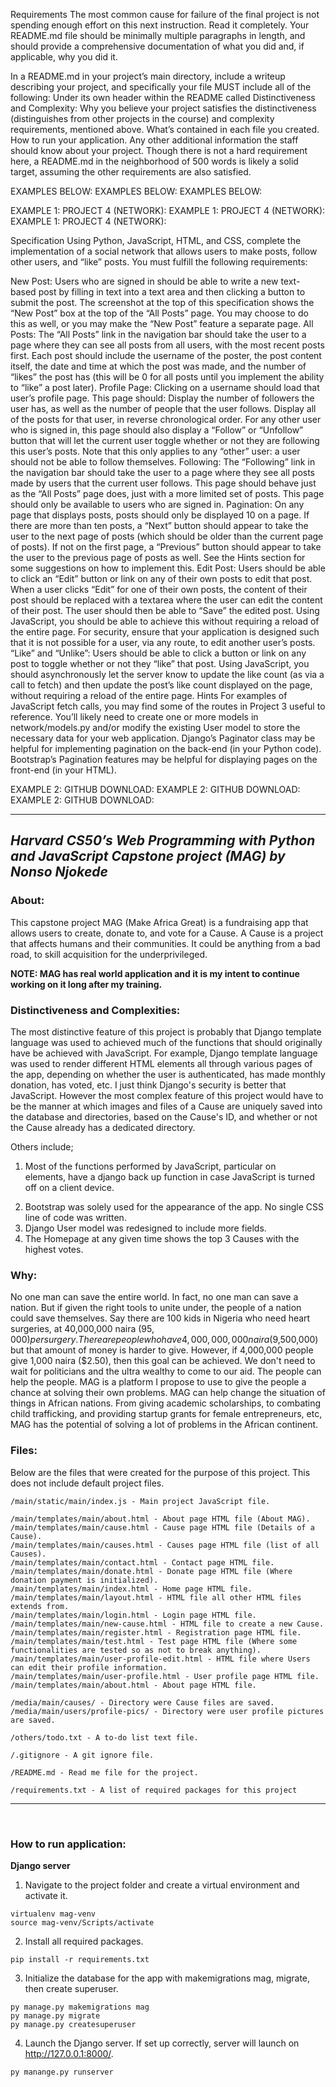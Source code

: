 Requirements
The most common cause for failure of the final project is not spending enough effort on this next instruction. Read it completely. Your README.md file should be minimally multiple paragraphs in length, and should provide a comprehensive documentation of what you did and, if applicable, why you did it.

In a README.md in your project’s main directory, include a writeup describing your project, and specifically your file MUST include all of the following:
Under its own header within the README called Distinctiveness and Complexity: Why you believe your project satisfies the distinctiveness (distinguishes from other projects in the course) and complexity requirements, mentioned above.
What’s contained in each file you created.
How to run your application.
Any other additional information the staff should know about your project.
Though there is not a hard requirement here, a README.md in the neighborhood of 500 words is likely a solid target, assuming the other requirements are also satisfied.


EXAMPLES BELOW:
EXAMPLES BELOW:
EXAMPLES BELOW:

EXAMPLE 1: PROJECT 4 (NETWORK):
EXAMPLE 1: PROJECT 4 (NETWORK):
EXAMPLE 1: PROJECT 4 (NETWORK):

Specification
Using Python, JavaScript, HTML, and CSS, complete the implementation of a social network that allows users to make posts, follow other users, and “like” posts. You must fulfill the following requirements:

New Post: Users who are signed in should be able to write a new text-based post by filling in text into a text area and then clicking a button to submit the post.
The screenshot at the top of this specification shows the “New Post” box at the top of the “All Posts” page. You may choose to do this as well, or you may make the “New Post” feature a separate page.
All Posts: The “All Posts” link in the navigation bar should take the user to a page where they can see all posts from all users, with the most recent posts first.
Each post should include the username of the poster, the post content itself, the date and time at which the post was made, and the number of “likes” the post has (this will be 0 for all posts until you implement the ability to “like” a post later).
Profile Page: Clicking on a username should load that user’s profile page. This page should:
Display the number of followers the user has, as well as the number of people that the user follows.
Display all of the posts for that user, in reverse chronological order.
For any other user who is signed in, this page should also display a “Follow” or “Unfollow” button that will let the current user toggle whether or not they are following this user’s posts. Note that this only applies to any “other” user: a user should not be able to follow themselves.
Following: The “Following” link in the navigation bar should take the user to a page where they see all posts made by users that the current user follows.
This page should behave just as the “All Posts” page does, just with a more limited set of posts.
This page should only be available to users who are signed in.
Pagination: On any page that displays posts, posts should only be displayed 10 on a page. If there are more than ten posts, a “Next” button should appear to take the user to the next page of posts (which should be older than the current page of posts). If not on the first page, a “Previous” button should appear to take the user to the previous page of posts as well.
See the Hints section for some suggestions on how to implement this.
Edit Post: Users should be able to click an “Edit” button or link on any of their own posts to edit that post.
When a user clicks “Edit” for one of their own posts, the content of their post should be replaced with a textarea where the user can edit the content of their post.
The user should then be able to “Save” the edited post. Using JavaScript, you should be able to achieve this without requiring a reload of the entire page.
For security, ensure that your application is designed such that it is not possible for a user, via any route, to edit another user’s posts.
“Like” and “Unlike”: Users should be able to click a button or link on any post to toggle whether or not they “like” that post.
Using JavaScript, you should asynchronously let the server know to update the like count (as via a call to fetch) and then update the post’s like count displayed on the page, without requiring a reload of the entire page.
Hints
For examples of JavaScript fetch calls, you may find some of the routes in Project 3 useful to reference.
You’ll likely need to create one or more models in network/models.py and/or modify the existing User model to store the necessary data for your web application.
Django’s Paginator class may be helpful for implementing pagination on the back-end (in your Python code).
Bootstrap’s Pagination features may be helpful for displaying pages on the front-end (in your HTML).

EXAMPLE 2: GITHUB DOWNLOAD:
EXAMPLE 2: GITHUB DOWNLOAD:
EXAMPLE 2: GITHUB DOWNLOAD:

---

## **_Harvard CS50’s Web Programming with Python and JavaScript Capstone project (MAG) by Nonso Njokede_**

### **About:**

This capstone project MAG (Make Africa Great) is a fundraising app that allows users to create, donate to, and vote for a Cause. A Cause is a project that affects humans and their communities. It could be anything from a bad road, to skill acquisition for the underprivileged. 

**NOTE: MAG has real world application and it is my intent to continue working on it long after my training.**

### **Distinctiveness and Complexities:**

The most distinctive feature of this project is probably that Django template language was used to achieved much of the functions that should originally have be achieved with JavaScript. For example, Django template language was used to render different HTML elements all through various pages of the app, depending on whether the user is authenticated, has made monthly donation, has voted, etc. I just think Django's security is better that JavaScript. However the most complex feature of this project would have to be the manner at which images and files of a Cause are uniquely saved into the database and directories, based on the Cause's ID, and whether or not the Cause already has a dedicated directory. 

Others include;
1. Most of the functions performed by JavaScript, particular on <form> elements, have a django back up function in case JavaScript is turned off on a client device.
2. Bootstrap was solely used for the appearance of the app. No single CSS line of code was written.
3. Django User model was redesigned to include more fields.
4. The Homepage at any given time shows the top 3 Causes with the highest votes.


### **Why:**

No one man can save the entire world. In fact, no one man can save a nation. But if given the right tools to unite under, the people of a nation could save themselves. Say there are 100 kids in Nigeria who need heart surgeries, at 40,000,000 naira ($95,000) per surgery. There are people who have 4,000,000,000 naira ($9,500,000) but that amount of money is harder to give. However, if 4,000,000 people give 1,000 naira ($2.50), then this goal can be achieved. We don't need to wait for politicians and the ultra wealthy to come to our aid. The people can help the people. MAG is a platform I propose to use to give the people a chance at solving their own problems. MAG can help change the situation of things in African nations. From giving academic scholarships, to combating child trafficking, and providing startup grants for female entrepreneurs, etc, MAG has the potential of solving a lot of problems in the African continent.


### **Files:**

Below are the files that were created for the purpose of this project. This does not include default project files.

```
/main/static/main/index.js - Main project JavaScript file.

/main/templates/main/about.html - About page HTML file (About MAG).
/main/templates/main/cause.html - Cause page HTML file (Details of a Cause).
/main/templates/main/causes.html - Causes page HTML file (list of all Causes).
/main/templates/main/contact.html - Contact page HTML file.
/main/templates/main/donate.html - Donate page HTML file (Where donation payment is initialized).
/main/templates/main/index.html - Home page HTML file.
/main/templates/main/layout.html - HTML file all other HTML files extends from.
/main/templates/main/login.html - Login page HTML file.
/main/templates/main/new-cause.html - HTML file to create a new Cause.
/main/templates/main/register.html - Registration page HTML file.
/main/templates/main/test.html - Test page HTML file (Where some functionalities are tested so as not to break anything).
/main/templates/main/user-profile-edit.html - HTML file where Users can edit their profile information.
/main/templates/main/user-profile.html - User profile page HTML file.
/main/templates/main/about.html - About page HTML file.

/media/main/causes/ - Directory were Cause files are saved.
/media/main/users/profile-pics/ - Directory were user profile pictures are saved.

/others/todo.txt - A to-do list text file.

/.gitignore - A git ignore file.

/README.md - Read me file for the project.

/requirements.txt - A list of required packages for this project

```

---

<br>

### **How to run application:**

**Django server**

1. Navigate to the project folder and create a virtual environment and activate it.

```
virtualenv mag-venv
source mag-venv/Scripts/activate
```

2. Install all required packages.

```
pip install -r requirements.txt
```

3. Initialize the database for the app with makemigrations mag, migrate, then create superuser.

```
py manage.py makemigrations mag
py manage.py migrate
py manage.py createsuperuser
```

4. Launch the Django server. If set up correctly, server will launch on http://127.0.0.1:8000/.

```
py manange.py runserver
```
